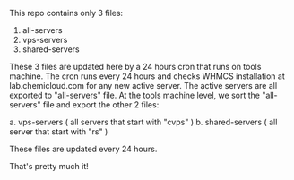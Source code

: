 This repo contains only 3 files:

1. all-servers
2. vps-servers
3. shared-servers

These 3 files are updated here by a 24 hours cron that runs on tools machine. 
The cron runs every 24 hours and checks WHMCS installation at lab.chemicloud.com for any new active server.
The active servers are all exported to "all-servers" file.
At the tools machine level, we sort the "all-servers" file and export the other 2 files:

a. vps-servers ( all servers that start with "cvps" )
b. shared-servers ( all server that start with "rs" )

These files are updated every 24 hours.

That's pretty much it!

